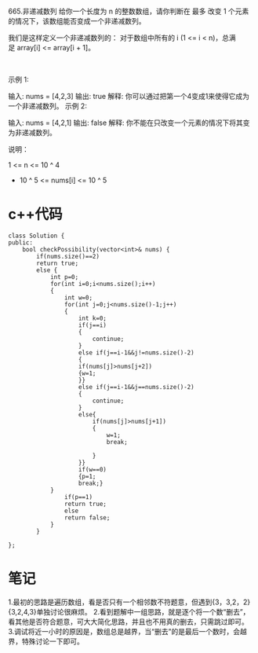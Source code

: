 # 
665.非递减数列
给你一个长度为 n 的整数数组，请你判断在 最多 改变 1 个元素的情况下，该数组能否变成一个非递减数列。

我们是这样定义一个非递减数列的： 对于数组中所有的 i (1 <= i < n)，总满足 array[i] <= array[i + 1]。

 

示例 1:

输入: nums = [4,2,3]
输出: true
解释: 你可以通过把第一个4变成1来使得它成为一个非递减数列。
示例 2:

输入: nums = [4,2,1]
输出: false
解释: 你不能在只改变一个元素的情况下将其变为非递减数列。
 

说明：

1 <= n <= 10 ^ 4
- 10 ^ 5 <= nums[i] <= 10 ^ 5
# c++代码
```
class Solution {
public:
    bool checkPossibility(vector<int>& nums) {
        if(nums.size()==2)
        return true;
        else {
            int p=0;
            for(int i=0;i<nums.size();i++)
            {
                int w=0;
                for(int j=0;j<nums.size()-1;j++)
                {
                    int k=0;
                    if(j==i)
                    {
                        continue;
                    }
                    else if(j==i-1&&j!=nums.size()-2)
                    { 
                    if(nums[j]>nums[j+2])
                    {w=1;
                    }}
                    else if(j==i-1&&j==nums.size()-2)
                    {
                        continue;
                    }
                    else{
                        if(nums[j]>nums[j+1])
                        {
                            w=1;
                            break;
                            
                        }
                    }}
                    if(w==0)
                    {p=1;
                    break;}
            }
                if(p==1)
                return true;
                else 
                return false;
            }
        }
    
};
```
# 笔记
1.最初的思路是遍历数组，看是否只有一个相邻数不符题意，但遇到{3，3,2，2}{3,2,4,3}单独讨论很麻烦。
2.看到题解中一组思路，就是逐个将一个数“删去”，看其他是否符合题意，可大大简化思路，并且也不用真的删去，只需跳过即可。
3.调试将近一小时的原因是，数组总是越界，当“删去”的是最后一个数时，会越界，特殊讨论一下即可。
